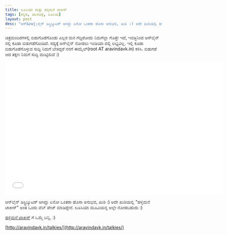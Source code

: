 ```yaml
---
title: ಲೂಸಿಯಾ ಮತ್ತು ಹಳ್ಳಿಮನೆ ಟಾಕೀಸ್
tags: [ಕನ್ನಡ, ಚಲನಚಿತ್ರ, ಲೂಸಿಯ]
layout: post
desc: "ಆನ್&zwj;ಲೈನ್ ಡಿಸ್ಟ್ರಿಬ್ಯುಟರ್ ಆಗಿದ್ದು ಏನೋ ಒಂತರಾ ಹೊಸಾ ಅನುಭವ, ಖುಶಿ :) ಅದೇ ಖುಶಿಯಲ್ಲಿ ಹಳ್ಳಿಮನೆ ಟಾಕೀಸ್ ಅಂತ ಒಂದು ವೆಬ್ ಪೇಜ್ ಮಾಡಿದ್ದೇನೆ. ಲೂಸಿಯಾ ಮೂವಿಯನ್ನ ಅಲ್ಲೇ ನೋಡಬಹುದು"
---
```

ಚಿತ್ರಮಂದಿರಗಳಲ್ಲಿ ಬಿಡುಗೊಡೆಗೊಂಡು ಎಲ್ಲರ ಮನ ಗೆದ್ದಿರೋದು ನಿಮಗೆಲ್ಲಾ ಗೊತ್ತೇ ಇದೆ, ಇವತ್ತಿನಿಂದ ಆನ್&zwj;ಲೈನ್ ನಲ್ಲಿ ಕೂಡಾ ಬಿಡುಗಡೆಗೊಂಡಿದೆ. ಸದ್ಯಕ್ಕೆ ಆನ್&zwj;ಲೈನ್ ನೋಡಲು ಇಂಡಿಯಾ ದಲ್ಲಿ ಲಭ್ಯವಿಲ್ಲ. ಇಲ್ಲಿ ಕೂಡಾ ಬಿಡುಗೊಡೆಗೊಳ್ಳುವ ಸುದ್ದಿ ನಿಮಗೆ ಬೇಕಿದ್ದರೆ ನನಗೆ ಈಮೈಲ್(root AT aravindavk.in) ಕಳಿಸಿ. ಬಿಡುಗಡೆ ಆದ ತಕ್ಷಣ ನಿಮಗೆ ಸುದ್ದಿ ಮುಟ್ಟಿಸುವೆ :)

<iframe id="distrify-player-3254" class="distrify-player" width="700" height="429" src="//widgets.distrify.com/widget.html#3254-113131" frameborder="0" scrolling="no" webkitAllowFullScreen mozallowfullscreen allowFullScreen></iframe>

ಆನ್&zwj;ಲೈನ್ ಡಿಸ್ಟ್ರಿಬ್ಯುಟರ್ ಆಗಿದ್ದು ಏನೋ ಒಂತರಾ ಹೊಸಾ ಅನುಭವ, ಖುಶಿ :) ಅದೇ ಖುಶಿಯಲ್ಲಿ "ಹಳ್ಳಿಮನೆ ಟಾಕೀಸ್" ಅಂತ ಒಂದು ವೆಬ್ ಪೇಜ್ ಮಾಡಿದ್ದೇನೆ. ಲೂಸಿಯಾ ಮೂವಿಯನ್ನ ಅಲ್ಲೇ ನೋಡಬಹುದು :)

[ಹಳ್ಳಿಮನೆ ಟಾಕೀಸ್](http://aravindavk.in/talkies/) ಗೆ ಒಮ್ಮೆ ಬನ್ನಿ. :)

[http://aravindavk.in/talkies/](http://aravindavk.in/talkies/)
